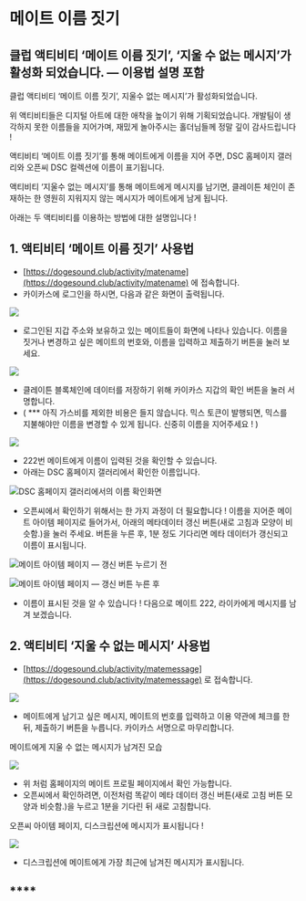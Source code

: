 # 메이트 이름 짓기

## 클럽 액티비티 ‘메이트 이름 짓기’, ‘지울 수 없는 메시지’가 활성화 되었습니다. — 이용법 설명 포함 <a href="#908c" id="908c"></a>



클럽 액티비티 ‘메이트 이름 짓기’, 지울수 없는 메시지’가 활성화되었습니다.

위 액티비티들은 디지털 아트에 대한 애착을 높이기 위해 기획되었습니다. 개발팀이 생각하지 못한 이름들을 지어가며, 재밌게 놀아주시는 홀더님들께 정말 깊이 감사드립니다 !

액티비티 ‘메이트 이름 짓기’를 통해 메이트에게 이름을 지어 주면, DSC 홈페이지 갤러리와 오픈씨 DSC 컬렉션에 이름이 표기됩니다.

액티비티 ‘지울수 없는 메시지’를 통해 메이트에게 메시지를 남기면, 클레이튼 체인이 존재하는 한 영원히 지워지지 않는 메시지가 메이트에게 남게 됩니다.

아래는 두 액티비티를 이용하는 방법에 대한 설명입니다 !

## **1. 액티비티 ‘메이트 이름 짓기’ 사용법** <a href="#7ee3" id="7ee3"></a>

* [https://dogesound.club/activity/matename](https://dogesound.club/activity/matename) 에 접속합니다.
* 카이카스에 로그인을 하시면, 다음과 같은 화면이 출력됩니다.

![](https://miro.medium.com/max/700/1\*age3tBnsyvBufqywr\_3GWg.png)

* 로그인된 지갑 주소와 보유하고 있는 메이트들이 화면에 나타나 있습니다. 이름을 짓거나 변경하고 싶은 메이트의 번호와, 이름을 입력하고 제출하기 버튼을 눌러 보세요.

![](https://miro.medium.com/max/700/1\*TdOU9nsym3c7IfmeaDibrw.png)

* 클레이튼 블록체인에 데이터를 저장하기 위해 카이카스 지갑의 확인 버튼을 눌러 서명합니다.
* ( \*\*\* 아직 가스비를 제외한 비용은 들지 않습니다. 믹스 토큰이 발행되면, 믹스를 지불해야만 이름을 변경할 수 있게 됩니다. 신중히 이름을 지어주세요 ! )

![](https://miro.medium.com/max/700/1\*L\_rUmKrd-qYTSWhKletv3Q.png)

* 222번 메이트에게 이름이 입력된 것을 확인할 수 있습니다.
* 아래는 DSC 홈페이지 갤러리에서 확인한 이름입니다.

![DSC 홈페이지 갤러리에서의 이름 확인화면](https://miro.medium.com/max/700/1\*\_13Q6vIzy6xMXWi2TgPcZQ.png)

* 오픈씨에서 확인하기 위해서는 한 가지 과정이 더 필요합니다 ! 이름을 지어준 메이트 아이템 페이지로 들어가서, 아래의 메타데이터 갱신 버튼(새로 고침과 모양이 비슷함.)을 눌러 주세요. 버튼을 누른 후, 1분 정도 기다리면 메타 데이터가 갱신되고 이름이 표시됩니다.

![메이트 아이템 페이지 — 갱신 버튼 누르기 전](https://miro.medium.com/max/700/1\*ILiCs\_i1FAyugE2R70yerg.png)

![메이트 아이템 페이지 — 갱신 버튼 누른 후](https://miro.medium.com/max/700/1\*p-jPrIkr8KeSFi5rDzKXDQ.png)

* 이름이 표시된 것을 알 수 있습니다 ! 다음으로 메이트 222, 라이카에게 메시지를 남겨 보겠습니다.

## **2. 액티비티 ‘지울 수 없는 메시지’ 사용법** <a href="#f292" id="f292"></a>

* [https://dogesound.club/activity/matemessage](https://dogesound.club/activity/matemessage) 로 접속합니다.

![](https://miro.medium.com/max/700/1\*d0mm2p1mHPX74amW0ih22g.png)

* 메이트에게 남기고 싶은 메시지, 메이트의 번호를 입력하고 이용 약관에 체크를 한 뒤, 제출하기 버튼을 누릅니다. 카이카스 서명으로 마무리합니다.

메이트에게 지울 수 없는 메시지가 남겨진 모습

![](https://miro.medium.com/max/700/1\*AWyffjP3SiEHzQgyDNoCAg.png)

* 위 처럼 홈페이지의 메이트 프로필 페이지에서 확인 가능합니다.
* 오픈씨에서 확인하려면, 이전처럼 똑같이 메타 데이터 갱신 버튼(새로 고침 버튼 모양과 비슷함.)을 누르고 1분을 기다린 뒤 새로 고침합니다.

오픈씨 아이템 페이지, 디스크립션에 메시지가 표시됩니다 !

![](https://miro.medium.com/max/496/1\*nlP\_FGr46Auhl25TGQtVFA.png)

* 디스크립션에 메이트에게 가장 최근에 남겨진 메시지가 표시됩니다.

## **** <a href="#0088" id="0088"></a>

